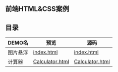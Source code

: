 ## 前端HTML&CSS案例

## 目录
| DEMO名   | 预览                                                                                     | 源码                                                                                  |
| -------- | ---------------------------------------------------------------------------------------- | ------------------------------------------------------------------------------------- |
| 图片悬浮 | [index.html](https://chenzt-0618.github.io/FrontEnd/CASE/PhotoHover/index.html)          | [index.html](https://github.com/ChenZT-0618/FrontEnd/tree/master/CASE/PhotoHover)     |
| 计算器   | [Calculator.html](https://chenzt-0618.github.io/FrontEnd/CASE/Calulator/Calculator.html) | [Calculator.html](https://github.com/ChenZT-0618/FrontEnd/tree/master/CASE/Calulator) |